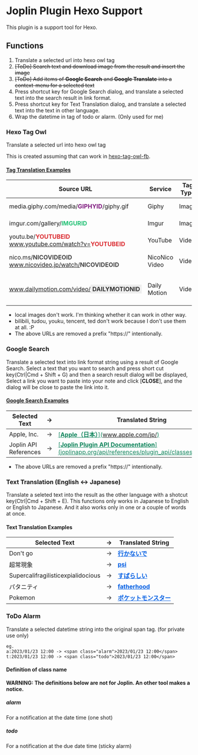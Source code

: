 # Joplin Plugin Hexo Support

This plugin is a support tool for Hexo.

## Functions

1. Translate a selected url into hexo owl tag
1. ~~[ToDo] Search text and download image from the result and insert the image~~
1. ~~[ToDo] Add items of **Google Search** and **Google Translate** into a context-menu for a selected text~~
1. Press shortcut key for Google Search dialog, and translate a selected text into the search result in link format.
1. Press shortcut key for Text Translation dialog, and translate a selected text into the text in other language.
1. Wrap the datetime in tag of todo or alarm. (Only used for me)


### Hexo Tag Owl

Translate a selected url into hexo owl tag

This is created assuming that can work in [hexo-tag-owl-fb](https://github.com/friedbis/hexo-tag-owl-fb).

#### <span style="text-decoration:underline;font-weight:bold;">Tag Translation Examples</span>

|Source URL|Service|Tag Type|Translated Tag|
|---|---|---|---|
|media.giphy.com/media/<span style="color:#7f1b7f;font-weight:bold;">GIPHYID</span>/giphy.gif|Giphy|Image|{% owl giphy <span style="color:#7f1b7f;font-weight:bold;">GIPHYID</span> %}|23c075
|imgur.com/gallery/<span style="color:#23c075;font-weight:bold;">IMGURID</span> |Imgur|Image|{% owl imgur <span style="color:#23c075;font-weight:bold;">IMGURID</span> %}|
|youtu.be/<span style="color:#db2d32;font-weight:bold;">YOUTUBEID</span><br/>www.youtube.com/watch?v=<span style="color:#db2d32;font-weight:bold;">YOUTUBEID</span> |YouTube|Video|{% owl youtube <span style="color:#db2d32;font-weight:bold;">YOUTUBEID</span> %}|
|nico.ms/<span style="color:#444;font-weight:bold;">NICOVIDEOID</span><br/>www.nicovideo.jp/watch/<span style="color:#444;font-weight:bold;">NICOVIDEOID</span>|NicoNico Video|Video|{% owl niconico <span style="color:#444;font-weight:bold;">NICOVIDEOID</span> watch %}|
|www.dailymotion.com/video/<span style="color:#333;background:#eee;font-weight:bold;padding:2px 5px;">DAILYMOTIONID</span>|Daily Motion|Video|{% owl dailymotion <span style="color:#333;background:#eee;font-weight:bold;padding:2px 5px;">DAILYMOTIONID</span> %}|

- local images don't work. I'm thinking whether it can work in other way.
- bilibili, tudou, youku, tencent, ted don't work because I don't use them at all. :P
- The above URLs are removed a prefix "https://" intentionally.

### Google Search

Translate a selected text into link format string using a result of Google Search.
Select a text that you want to search and press short cut key(Ctrl|Cmd + Shift + G) and then a search result dialog will be displayed,
Select a link you want to paste into your note and click [__CLOSE__], and the dialog will be close to paste the link into it.

#### <span style="text-decoration:underline;font-weight:bold;">Google Search Examples</span>

|Selected Text|<span style="white-space:nowrap;"> -> </span>|Translated String|
|---|---|---|
|Apple, Inc.| -> |<span style="color:#10855c;text-decoration:underline;">\[**Apple（日本）**](www.apple.com/jp/)</span>|
|Joplin API References| -> |<span style="color:#10855c;text-decoration:underline;">\[**Joplin Plugin API Documentation**](joplinapp.org/api/references/plugin_api/classes/joplin.html)</span>|

- The above URLs are removed a prefix "https://" intentionally.

### Text Translation (English &lt;-> Japanese)

Translate a seleted text into the result as the other language with a shotcut key(Ctrl|Cmd + Shift + E).
This functions only works in Japanese to English or English to Japanese.
And it also works only in one or a couple of words at once.

#### Text Translation Examples

|Selected Text|<span style="white-space:nowrap;">-></span>|Translated String|
|---|---|---|
|Don't go| -> |<span style="color:#005ee3;text-decoration:underline;">**行かないで**</span>|
|超常現象| -> |<span style="color:#005ee3;text-decoration:underline;">**psi**</span>|
|Supercalifragilisticexpialidocious| -> |<span style="color:#005ee3;text-decoration:underline;">**すばらしい**</span>|
|パタニティ| -> |<span style="color:#005ee3;text-decoration:underline;">**fatherhood**</span>|
|Pokemon | -> |<span style="color:#005ee3;text-decoration:underline;">**ポケットモンスター**</span>|


### ToDo Alarm

Translate a selected datetime string into the original span tag. (for private use only)

```
eg.
a:2023/01/23 12:00 -> <span class="alarm">2023/01/23 12:00</span>
t:2023/01/23 12:00 -> <span class="todo">2023/01/23 12:00</span>
```


#### Definition of class name

**WARNING: The definitions below are not for Joplin. An other tool makes a notice.**

##### alarm

For a notification at the date time (one shot)

##### todo

For a notification at the due date time (sticky alarm)

